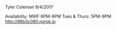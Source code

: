 Tyler Coleman
9/4/2017

Availability: MWF 6PM-9PM   Tues & Thurs: 5PM-9PM
http://68b3c080.ngrok.io

